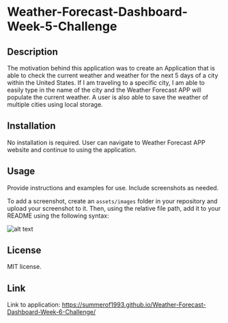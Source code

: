 # Weather-Forecast-Dashboard-Week-5-Challenge

## Description

The motivation behind this application was to create an Application that is able to check the current weather and weather for the next 5 days of a city within the United States. If I am traveling to a specific city, I am able to
easily type in the name of the city and the Weather Forecast APP will populate the current weather. A user is also
able to save the weather of multiple cities using local storage.

## Installation

No installation is required. User can navigate to Weather Forecast APP website and continue to using the application.

## Usage

Provide instructions and examples for use. Include screenshots as needed.

To add a screenshot, create an `assets/images` folder in your repository and upload your screenshot to it. Then, using the relative file path, add it to your README using the following syntax:

![alt text](assets/images/screenshot.png)


## License

MIT license. 

## Link

Link to application: https://summerof1993.github.io/Weather-Forecast-Dashboard-Week-6-Challenge/
